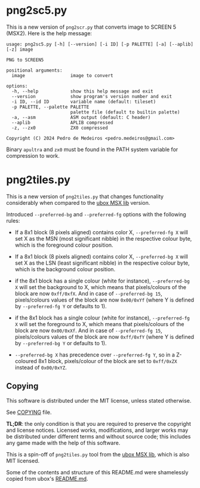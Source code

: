 # png2sc5.py

This is a new version of `png2scr.py` that converts image to SCREEN 5 (MSX2). Here
is the help message:
```
usage: png2sc5.py [-h] [--version] [-i ID] [-p PALETTE] [-a] [--aplib] [-z] image

PNG to SCREEN5

positional arguments:
  image                 image to convert

options:
  -h, --help            show this help message and exit
  --version             show program's version number and exit
  -i ID, --id ID        variable name (default: tileset)
  -p PALETTE, --palette PALETTE
                        palette file (default to builtin palette)
  -a, --asm             ASM output (default: C header)
  --aplib               APLIB compressed
  -z, --zx0             ZX0 compressed

Copyright (C) 2024 Pedro de Medeiros <pedro.medeiros@gmail.com>
```
Binary `apultra` and `zx0` must be found in the PATH system variable for compression
to work.

# png2tiles.py

This is a new version of `png2tiles.py` that changes functionality considerably when
compared to the [ubox MSX lib](https://gitlab.com/reidrac/ubox-msx-lib) version.

Introduced `--preferred-bg` and `--preferred-fg` options with the following rules:

* If a 8x1 block (8 pixels aligned) contains color X, `--preferred-fg X` will set X
as the MSN (most significant nibble) in the respective colour byte, which is the
foreground colour position.

* If a 8x1 block (8 pixels aligned) contains color X, `--preferred-bg X` will set X
as the LSN (least significant nibble) in the respective colour byte, which is the
background colour position.

* if the 8x1 block has a single colour (white for instance), `--preferred-bg X`
will set the background to X, which means that pixels/colours of the block are now
`0xff/0xfX`. And in case of `--preferred-bg 15`, pixels/colours values of the block
are now `0x00/0xYf` (where Y is defined by `--preferred-fg Y` or defaults to 1).

* if the 8x1 block has a single colour (white for instance), `--preferred-fg X`
will set the foreground to X, which means that pixels/colours of the block are now
`0x00/0xXf`. And in case of `--preferred-fg 15`, pixels/colours values of the block
are now `0xff/0xfY` (where Y is defined by `--preferred-bg Y` or defaults to 1).

* `--preferred-bg X` has precedence over `--preferred-fg Y`, so in a Z-coloured
8x1 block, pixels/colour of the block are set to `0xff/0xZX` instead of `0x00/0xYZ`.

## Copying

This software is distributed under the MIT license, unless stated otherwise.

See [COPYING](https://gitlab.com/pvmm/png2tiles.py/-/blob/main/COPYING) file.

**TL;DR**: the only condition is that you are required to preserve the copyright
and license notices. Licensed works, modifications, and larger works may be
distributed under different terms and without source code; this includes any game
made with the help of this software.

This is a spin-off of `png2tiles.py` tool from the
[ubox MSX lib](https://gitlab.com/reidrac/ubox-msx-lib), which is also MIT licensed.

Some of the contents and structure of this README.md were shamelessly copied from
ubox's [README.md](https://gitlab.com/reidrac/ubox-msx-lib/-/blob/main/README.md).

